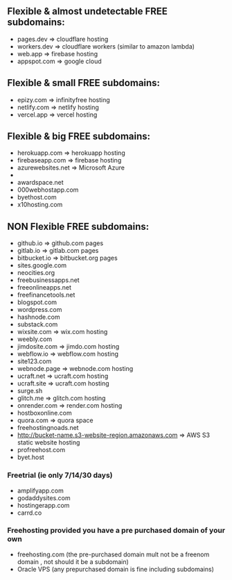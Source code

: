 ## Flexible & almost undetectable FREE subdomains:

- pages.dev => cloudflare hosting
- workers.dev => cloudflare workers (similar to amazon lambda)
- web.app => firebase hosting
- appspot.com => google cloud

## Flexible & small FREE subdomains:

- epizy.com => infinityfree hosting
- netlify.com => netlify hosting
- vercel.app => vercel hosting


## Flexible & big FREE subdomains:

- herokuapp.com => herokuapp hosting
- firebaseapp.com => firebase hosting
- azurewebsites.net => Microsoft Azure
- 
- awardspace.net
- 000webhostapp.com
- byethost.com
- x10hosting.com


## NON Flexible FREE subdomains:

- github.io   =>  github.com pages
- gitlab.io =>  gitlab.com pages
- bitbucket.io  => bitbucket.org pages
- sites.google.com
- neocities.org
- freebusinessapps.net
- freeonlineapps.net
- freefinancetools.net
- blogspot.com
- wordpress.com
- hashnode.com
- substack.com
- wixsite.com => wix.com hosting
- weebly.com
- jimdosite.com => jimdo.com hosting
- webflow.io  => webflow.com hosting
- site123.com
- webnode.page => webnode.com hosting
- ucraft.net => ucraft.com hosting
- ucraft.site => ucraft.com hosting
- surge.sh
- glitch.me => glitch.com hosting
- onrender.com => render.com hosting
- hostboxonline.com
- quora.com => quora space
- freehostingnoads.net
- http://bucket-name.s3-website-region.amazonaws.com => AWS S3 static website hosting
- profreehost.com
- byet.host

### Freetrial (ie only 7/14/30 days)

- amplifyapp.com
- godaddysites.com
- hostingerapp.com
- carrd.co

### Freehosting provided you have a pre purchased domain of your own
- freehosting.com (the pre-purchased domain mult not be a freenom domain , not should it be a subdomain)
- Oracle VPS (any prepurchased domain is fine including subdomains)

  
